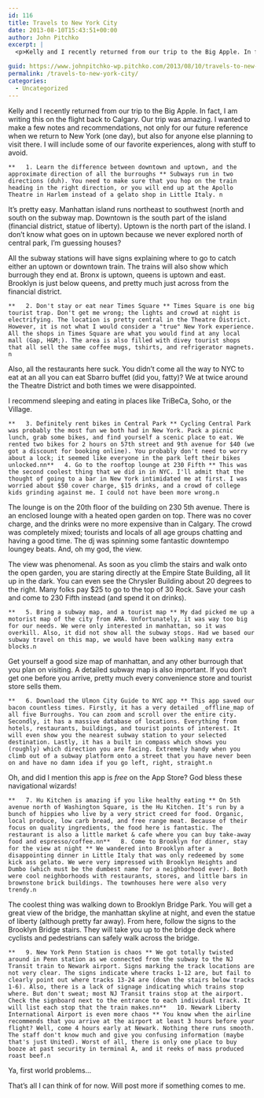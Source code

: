 ```yaml
---
id: 116
title: Travels to New York City
date: 2013-08-10T15:43:51+00:00
author: John Pitchko
excerpt: |
  <p>Kelly and I recently returned from our trip to the Big Apple. In fact, I am writing this on the flight back to Calgary. Our trip was amazing. I wanted to make a few notes and recommendations, not only for our future reference when we return to New York (one day), but also for anyone else planning to visit there. I will include some of our favorite experiences, along with stuff to avoid.</p>

guid: https://www.johnpitchko-wp.pitchko.com/2013/08/10/travels-to-new-york-city/
permalink: /travels-to-new-york-city/
categories:
  - Uncategorized
---
```

<p>Kelly and I recently returned from our trip to the Big Apple. In fact, I am writing this on the flight back to Calgary. Our trip was amazing. I wanted to make a few notes and recommendations, not only for our future reference when we return to New York (one day), but also for anyone else planning to visit there. I will include some of our favorite experiences, along with stuff to avoid.</p>

<div class="highlighter-rouge">
<div class="highlight">
<pre class="highlight"><code>**   1. Learn the difference between downtown and uptown, and the approximate direction of all the burroughs ** Subways run in two directions (duh). You need to make sure that you hop on the train heading in the right direction, or you will end up at the Apollo Theatre in Harlem instead of a gelato shop in Little Italy. n</code></pre>
</div>
</div>

<p>It’s pretty easy. Manhattan island runs northeast to southwest (north and south on the subway map. Downtown is the south part of the island (financial district, statue of liberty). Uptown is the north part of the island. I don’t know what goes on in uptown because we never explored north of central park, I’m guessing houses?</p>

<p>All the subway stations will have signs explaining where to go to catch either an uptown or downtown train. The trains will also show which burrough they end at. Bronx is uptown, queens is uptown and east. Brooklyn is just below queens, and pretty much  just across from the financial district.</p>

<div class="highlighter-rouge">
<div class="highlight">
<pre class="highlight"><code>**   2. Don't stay or eat near Times Square ** Times Square is one big tourist trap. Don't get me wrong; the lights and crowd at night is electrifying. The location is pretty central in the Theatre District. However, it is not what I would consider a "true" New York experience. All the shops in Times Square are what you would find at any local mall (Gap, H&amp;M;). The area is also filled with divey tourist shops that all sell the same coffee mugs, tshirts, and refrigerator magnets. n</code></pre>
</div>
</div>

<p>Also, all the restaurants here suck. You didn’t come all the way to NYC to eat at an all you can eat Sbarro buffet (did you, fatty)? We at twice around the Theatre District and both times we were disappointed.</p>

<p>I recommend sleeping and eating in places like TriBeCa, Soho, or the Village.</p>

<div class="highlighter-rouge">
<div class="highlight">
<pre class="highlight"><code>**   3. Definitely rent bikes in Central Park ** Cycling Central Park was probably the most fun we both had in New York. Pack a picnic lunch, grab some bikes, and find yourself a scenic place to eat. We rented two bikes for 2 hours on 57th street and 9th avenue for $40 (we got a discount for booking online). You probably don't need to worry about a lock; it seemed like everyone in the park left their bikes unlocked.nn**   4. Go to the rooftop lounge at 230 Fifth ** This was the second coolest thing that we did in in NYC. I'll admit that the thought of going to a bar in New York intimidated me at first. I was worried about $50 cover charge, $15 drinks, and a crowd of college kids grinding against me. I could not have been more wrong.n</code></pre>
</div>
</div>

<p>The lounge is on the 20th floor of the building on 230 5th avenue. There is an enclosed lounge with a heated open garden on top. There was no cover charge, and the drinks were no more expensive than in Calgary. The crowd was completely mixed; tourists and locals of all age groups chatting and having a good time. The dj was spinning some fantastic downtempo loungey beats. And, oh my god, the view.</p>

<p>The view was phenomenal. As soon as you climb the stairs and walk onto the open garden, you are staring directly at the Empire State Building, all lit up in the dark. You can even see the Chrysler Building about 20 degrees to the right. Many folks pay $25 to go to the top of 30 Rock. Save your cash and come to 230 Fifth instead (and spend it on drinks).</p>

<div class="highlighter-rouge">
<div class="highlight">
<pre class="highlight"><code>**   5. Bring a subway map, and a tourist map ** My dad picked me up a motorist map of the city from AMA. Unfortunately, it was way too big for our needs. We were only interested in manhattan, so it was overkill. Also, it did not show all the subway stops. Had we based our subway travel on this map, we would have been walking many extra blocks.n</code></pre>
</div>
</div>

<p>Get yourself a good size map of manhattan, and any other burrough that you plan on visiting. A detailed subway map is also important. If you don’t get one before you arrive, pretty much every convenience store and tourist store sells them.</p>

<div class="highlighter-rouge">
<div class="highlight">
<pre class="highlight"><code>**   6. Download the Ulmon City Guide to NYC app ** This app saved our bacon countless times. Firstly, it has a very detailed _offline_map of all five Burroughs. You can zoom and scroll over the entire city. Secondly, it has a massive database of locations. Everything from hotels, restaurants, buildings, and tourist points of interest. It will even show you the nearest subway station to your selected destination. Lastly, it has a built in compass which shows you (roughly) which direction you are facing. Extremely handy when you climb out of a subway platform onto a street that you have never been on and have no damn idea if you go left, right, straight.n</code></pre>
</div>
</div>

<p>Oh, and did I mention this app is <em>free</em> on the App Store? God bless these navigational wizards!</p>

<div class="highlighter-rouge">
<div class="highlight">
<pre class="highlight"><code>**   7. Hu Kitchen is amazing if you like healthy eating ** On 5th avenue north of Washington Square, is the Hu Kitchen. It's run by a bunch of hippies who live by a very strict creed for food. Organic, local produce, low carb bread, and free range meat. Because of their focus on quality ingredients, the food here is fantastic. The restaurant is also a little market &amp; cafe where you can buy take-away food and espresso/coffee.nn**   8. Come to Brooklyn for dinner, stay for the view at night ** We wandered into Brooklyn after a disappointing dinner in Little Italy that was only redeemed by some kick ass gelato. We were very impressed with Brooklyn Heights and Dumbo (which must be the dumbest name for a neighborhood ever). Both were cool neighborhoods with restaurants, stores, and little bars in brownstone brick buildings. The townhouses here were also very trendy.n</code></pre>
</div>
</div>

<p>The coolest thing was walking down to Brooklyn Bridge Park. You will get a great view of the bridge, the manhattan skyline at night, and even the statue of liberty (although pretty far away). From here, follow the signs to the Brooklyn Bridge stairs. They will take you up to the bridge deck where cyclists and pedestrians can safely walk across the bridge.</p>

<div class="highlighter-rouge">
<div class="highlight">
<pre class="highlight"><code>**   9. New York Penn Station is chaos ** We got totally twisted around in Penn station as we connected from the subway to the NJ Transit train to Newark airport. Signs marking the track locations are not very clear. The signs indicate where tracks 1-12 are, but fail to clearly point out where tracks 13-24 are (down the stairs below tracks 1-6). Also, there is a lack of signage indicating which trains stop where. But don't sweat; most NJ Transit trains stop at the airport. Check the signboard next to the entrance to each individual track. It will list each stop that the train makes.nn**   10. Newark Liberty International Airport is even more chaos ** You know when the airline recommends that you arrive at the airport at least 3 hours before your flight? Well, come 4 hours early at Newark. Nothing there runs smooth. The staff don't know much and give you confusing information (maybe that's just United). Worst of all, there is only one place to buy booze at past security in terminal A, and it reeks of mass produced roast beef.n</code></pre>
</div>
</div>

<p>Ya, first world problems…</p>

<p>That’s all I can think of for now. Will post more if something comes to me.</p>

